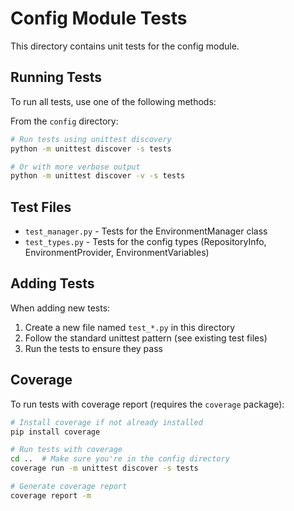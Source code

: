 # Config Module Tests

This directory contains unit tests for the config module.

## Running Tests

To run all tests, use one of the following methods:

From the `config` directory:

```bash
# Run tests using unittest discovery
python -m unittest discover -s tests

# Or with more verbose output
python -m unittest discover -v -s tests
```

## Test Files

- `test_manager.py` - Tests for the EnvironmentManager class
- `test_types.py` - Tests for the config types (RepositoryInfo, EnvironmentProvider, EnvironmentVariables)

## Adding Tests

When adding new tests:

1. Create a new file named `test_*.py` in this directory
2. Follow the standard unittest pattern (see existing test files)
3. Run the tests to ensure they pass

## Coverage

To run tests with coverage report (requires the `coverage` package):

```bash
# Install coverage if not already installed
pip install coverage

# Run tests with coverage
cd ..  # Make sure you're in the config directory
coverage run -m unittest discover -s tests

# Generate coverage report
coverage report -m
``` 